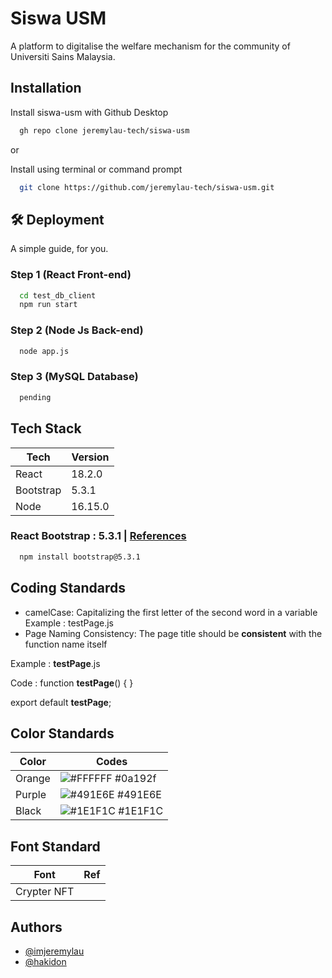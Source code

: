 
# Siswa USM

A platform to digitalise the welfare mechanism for the community of Universiti Sains Malaysia. 

## Installation

Install siswa-usm with Github Desktop

```bash
  gh repo clone jeremylau-tech/siswa-usm
```

or 

Install using terminal or command prompt

```bash
  git clone https://github.com/jeremylau-tech/siswa-usm.git
```
    
## 🛠 Deployment

A simple guide, for you. 

### Step 1 (React Front-end)
```bash
  cd test_db_client
  npm run start
```
### Step 2 (Node Js Back-end)
```bash
  node app.js
```
### Step 3 (MySQL Database)

```bash
  pending
```
## Tech Stack

| Tech            | Version                                                          |
| ----------------- | ------------------------------------------------------------------ |
| React | 18.2.0 | npm -v |
| Bootstrap| 5.3.1  | 
| Node | 16.15.0 | node -v|


### React Bootstrap : 5.3.1 | [References](https://getbootstrap.com/docs/5.3/getting-started/download/)
```bash
  npm install bootstrap@5.3.1
```



## Coding Standards

* camelCase: Capitalizing the first letter of the second word in a variable
Example : testPage.js
* Page Naming Consistency: The page title should be **consistent** with the function name itself

Example : **testPage**.js 

Code : 
function **testPage**() { }

export default **testPage**;
## Color Standards

| Color             | Codes                                                            |
| ----------------- | ------------------------------------------------------------------ |
| Orange | ![#FFFFFF](https://via.placeholder.com/10/0a192f?text=+) #0a192f |
| Purple | ![#491E6E](https://via.placeholder.com/10/f8f8f8?text=+) #491E6E |
| Black| ![#1E1F1C](https://via.placeholder.com/10/00b48a?text=+) #1E1F1C |

## Font Standard

| Font        | Ref                                                            |
| ----------------- | ------------------------------------------------------------------ |
| Crypter NFT |  |




## Authors

- [@imjeremylau](https://github.com/jeremylau-tech/siswa-usm)
- [@hakidon](https://github.com/hakidon)
